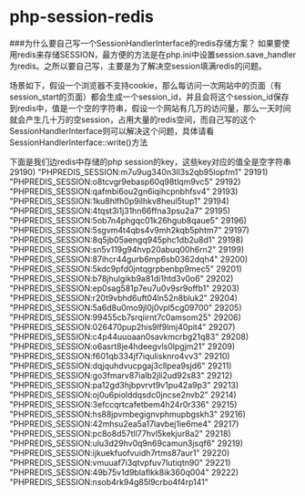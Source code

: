 # php-session-redis
###为什么要自己写一个SessionHandlerInterface的redis存储方案？
如果要使用redis来存储SESSION，最方便的方法是在php.ini中设置session.save_handler为redis。之所以要自己写，主要是为了解决空session填满redis的问题。

场景如下，假设一个浏览器不支持cookie，那么每访问一次网站中的页面（有session_start的页面）都会生成一个session_id，并且会将这个session_id保存到redis中，值是一个空的字符串，假设一个网站有几万的访问量，那么一天时间就会产生几十万的空session，占用大量的redis空间，而自己写的这个SessionHandlerInterface则可以解决这个问题，具体请看SessionHandlerInterface::write()方法

下面是我们边redis中存储的php session的key，这些key对应的值全是空字符串
29190) "PHPREDIS_SESSION:m7u9ug340n3ll3s2qb95lopfm1"
29191) "PHPREDIS_SESSION:o8tcvgr9ebasp60q98tlqm9vc5"
29192) "PHPREDIS_SESSION:qafmbi6ou2gn6iqihcpnbhfsv4"
29193) "PHPREDIS_SESSION:1ku8hlfh0p9ilhkv8heul5tup1"
29194) "PHPREDIS_SESSION:4tqst3i1j31hn66ffna3psu2a7"
29195) "PHPREDIS_SESSION:5ob7n4phgqc01k26hgub8qaue5"
29196) "PHPREDIS_SESSION:5sgvm4t4qbs4v9mh2kqb5phtm7"
29197) "PHPREDIS_SESSION:8q5jb05aengq945phc1db2u8d1"
29198) "PHPREDIS_SESSION:sn5v119g94hvp20abuq00h6rn2"
29199) "PHPREDIS_SESSION:87ihcr44gurb6mp6sb0362dqh4"
29200) "PHPREDIS_SESSION:5kdc9pfd0jntqgrpbenbp9mec5"
29201) "PHPREDIS_SESSION:b78jhulgikb9a81di1htd3v0o6"
29202) "PHPREDIS_SESSION:ep0sag581p7eu7u0v9sr9offb1"
29203) "PHPREDIS_SESSION:r20t9vbhd6uft04ln52n8bluk2"
29204) "PHPREDIS_SESSION:5a6d8u0mo9jl0j0vpl5cg09700"
29205) "PHPREDIS_SESSION:99455cb7srqiirnt7c0amsom25"
29206) "PHPREDIS_SESSION:026470pup2his9lf9lmj40pit4"
29207) "PHPREDIS_SESSION:c4p44uuoaan0savkmcrbg21q83"
29208) "PHPREDIS_SESSION:o6asrt8je4hdeegvls0lpgjm21"
29209) "PHPREDIS_SESSION:f601qb334jf7iqulisknro4vv3"
29210) "PHPREDIS_SESSION:dqjquhdvucpgaj3cllpea9sjd6"
29211) "PHPREDIS_SESSION:go3fmarv87ialb2jli2ud92s83"
29212) "PHPREDIS_SESSION:pa12gd3hjbpvrvt9v1pu42a9p3"
29213) "PHPREDIS_SESSION:oj0u6piolddqsdc0jncse2nvb2"
29214) "PHPREDIS_SESSION:3efccqrtcafetbem4h24r0r336"
29215) "PHPREDIS_SESSION:hs88jpvmbegignvphmupbgskh3"
29216) "PHPREDIS_SESSION:42mhsu2ea5a17lavbej1ie6me4"
29217) "PHPREDIS_SESSION:pc8o8d57tll77hvl5kekjur8a2"
29218) "PHPREDIS_SESSION:ulu3d29hv0q9n69camun3jsqf6"
29219) "PHPREDIS_SESSION:ijkuekfuofvuidh7rtms87aur1"
29220) "PHPREDIS_SESSION:vmuuaf7i3qtvpfuv7lutiqtn90"
29221) "PHPREDIS_SESSION:49b75v1d9blaflkk8ik360q004"
29222) "PHPREDIS_SESSION:nsob4rk94g85l9crbo4f4rp141"
